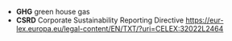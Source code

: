 * __GHG__ green house gas
* __CSRD__  Corporate Sustainability Reporting Directive https://eur-lex.europa.eu/legal-content/EN/TXT/?uri=CELEX:32022L2464

